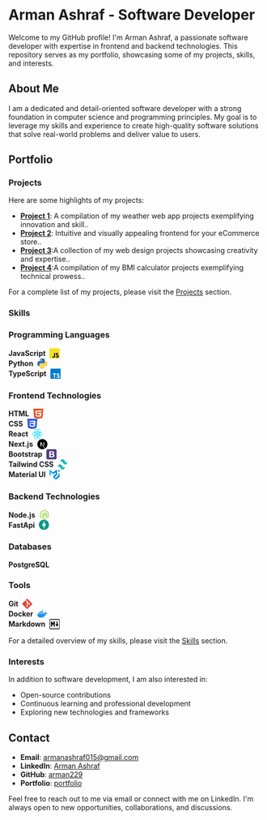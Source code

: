 # Arman Ashraf - Software Developer

Welcome to my GitHub profile! I'm Arman Ashraf, a passionate software developer with expertise in frontend and backend technologies. This repository serves as my portfolio, showcasing some of my projects, skills, and interests.

## About Me

I am a dedicated and detail-oriented software developer with a strong foundation in computer science and programming principles. My goal is to leverage my skills and experience to create high-quality software solutions that solve real-world problems and deliver value to users.

## Portfolio

### Projects

Here are some highlights of my projects:

- **[Project 1](https://weatherinfo24.netlify.app/)**: A compilation of my weather web app projects exemplifying innovation and skill..
- **[Project 2](https://my-shopping-website-assignment.vercel.app/)**: Intuitive and visually appealing frontend for your eCommerce store..
- **[Project 3](https://piaicwebtodo.vercel.app/)**:A collection of my web design projects showcasing creativity and expertise..
-  **[Project 4](https://bmicalculator-arman.netlify.app/)**:A compilation of my BMI calculator projects exemplifying technical prowess..


For a complete list of my projects, please visit the [Projects](./projects) section.
### Skills
### Programming Languages
<div style="display: flex; align-items: center;">
  <span style="font-weight: bold; margin-right: 8px;">JavaScript</span>
  <img src="./skills/javascript.svg" alt="JavaScript Icon" style="width: 20px; height: 20px;">
</div>

<div style="display: flex; align-items: center;">
  <span style="font-weight: bold; margin-right: 8px;">Python</span>
  <img src="./skills/python.svg" alt="Python Icon" style="width: 20px; height: 20px;">
</div>

<div style="display: flex; align-items: center;">
  <span style="font-weight: bold; margin-right: 8px;">TypeScript</span>
  <img src="./skills/typescript.svg" alt="TypeScript Icon" style="width: 20px; height: 20px;">
</div>

### Frontend Technologies
<div style="display: flex; align-items: center;">
  <span style="font-weight: bold; margin-right: 8px;">HTML</span>
  <img src="./skills/html.svg" alt="HTML Icon" style="width: 20px; height: 20px;">
</div>

<div style="display: flex; align-items: center;">
  <span style="font-weight: bold; margin-right: 8px;">CSS</span>
  <img src="./skills/css.svg" alt="CSS Icon" style="width: 20px; height: 20px;">
</div>

<div style="display: flex; align-items: center;">
  <span style="font-weight: bold; margin-right: 8px;">React</span>
  <img src="./skills/react.svg" alt="React Icon" style="width: 20px; height: 20px;">
</div>

<div style="display: flex; align-items: center;">
  <span style="font-weight: bold; margin-right: 8px;">Next.js</span>
  <img src="./skills/nextJS.svg" alt="Next.js Icon" style="width: 20px; height: 20px;">
</div>

<div style="display: flex; align-items: center;">
  <span style="font-weight: bold; margin-right: 8px;">Bootstrap</span>
  <img src="./skills/bootstrap.svg" alt="Bootstrap Icon" style="width: 20px; height: 20px;">
</div>

<div style="display: flex; align-items: center;">
  <span style="font-weight: bold; margin-right: 8px;">Tailwind CSS</span>
  <img src="./skills/tailwind.svg" alt="Tailwind CSS Icon" style="width: 20px; height: 20px;">
</div>

<div style="display: flex; align-items: center;">
  <span style="font-weight: bold; margin-right: 8px;">Material UI</span>
  <img src="./skills/materialui.svg" alt="Material UI Icon" style="width: 20px; height: 20px;">
</div>

### Backend Technologies
<div style="display: flex; align-items: center;">
  <span style="font-weight: bold; margin-right: 8px;">Node.js</span>
  <img src="./skills/Nodejs.svg" alt="Node.js Icon" style="width: 20px; height: 20px;">
</div>

<div style="display: flex; align-items: center;">
  <span style="font-weight: bold; margin-right: 8px;">FastApi</span>
  <img src="./skills/fastapi.svg" alt="FastApi Icon" style="width: 20px; height: 20px;">
</div>

### Databases
<div style="display: flex; align-items: center;">
  <span style="font-weight: bold; margin-right: 8px;">PostgreSQL</span>
   
</div>

### Tools
<div style="display: flex; align-items: center;">
  <span style="font-weight: bold; margin-right: 8px;">Git</span>
  <img src="./skills/git.svg" alt="Git Icon" style="width: 20px; height: 20px;">
</div>

<div style="display: flex; align-items: center;">
  <span style="font-weight: bold; margin-right: 8px;">Docker</span>
  <img src="./skills/docker.svg" alt="Docker Icon" style="width: 20px; height: 20px;">
</div>

<div style="display: flex; align-items: center;">
  <span style="font-weight: bold; margin-right: 8px;">Markdown</span>
  <img src="./skills/markdown.svg" alt="Markdown Icon" style="width: 20px; height: 20px;">
</div>

For a detailed overview of my skills, please visit the [Skills](./skills) section.




### Interests

In addition to software development, I am also interested in:

- Open-source contributions
- Continuous learning and professional development
- Exploring new technologies and frameworks

## Contact

- **Email**: [armanashraf015@gmail.com](mailto:armanashraf015@gmail.com)
- **LinkedIn**: [Arman Ashraf](https://www.linkedin.com/in/arman-ashraf-427951219/)
- **GitHub**: [arman229](https://github.com/arman229)
- **Portfolio**: [portfolio](https://www.yourportfoliosite.com)

Feel free to reach out to me via email or connect with me on LinkedIn. I'm always open to new opportunities, collaborations, and discussions.

 


